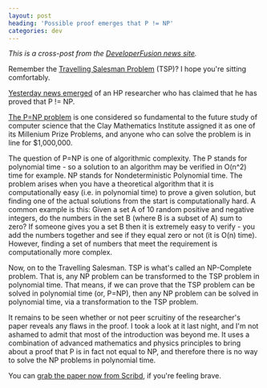 ```yaml
---
layout: post
heading: 'Possible proof emerges that P != NP'
categories: dev
---
```


*This is a cross-post from the [DeveloperFusion news site](http://www.developerfusion.com/news/85190/possible-proof-emerges-that-p-np/).*

Remember the [Travelling Salesman Problem](http://en.wikipedia.org/wiki/Travelling_salesman_problem) (TSP)? I hope you're sitting comfortably.

[Yesterday news emerged](http://gregbaker.ca/blog/2010/08/07/p-n-np/) of an HP researcher who has claimed that he has proved that P != NP.

[The P=NP problem](http://en.wikipedia.org/wiki/P_versus_NP_problem) is one considered so fundamental to the future study of computer science that the Clay Mathematics Institute assigned it as one of its Millenium Prize Problems, and anyone who can solve the problem is in line for $1,000,000.

The question of P=NP is one of algorithmic complexity. The P stands for polynomial time - so a solution to an algorithm may be verified in O(n^2) time for example. NP stands for Nondeterministic Polynomial time. The problem arises when you have a theoretical algorithm that it is computationally easy (i.e. in polynomial time) to prove a given solution, but finding one of the actual solutions from the start is computationally hard. A common example is this: Given a set A of 10 random positive and negative integers, do the numbers in the set B (where B is a subset of A) sum to zero? If someone gives you a set B then it is extremely easy to verify - you add the numbers together and see if they equal zero or not (it is O(n) time). However, finding a set of numbers that meet the requirement is computationally more complex.

Now, on to the Travelling Salesman. TSP is what's called an NP-Complete problem. That is, any NP problem can be transformed to the TSP problem in polynomial time. That means, if we can prove that the TSP problem can be solved in polynomial time (or, P=NP), then any NP problem can be solved in polynomial time, via a transformation to the TSP problem.

It remains to be seen whether or not peer scruitiny of the researcher's paper reveals any flaws in the proof. I took a look at it last night, and I'm not ashamed to admit that most of the introduction was beyond me. It uses a combination of advanced mathematics and physics principles to bring about a proof that P is in fact not equal to NP, and therefore there is no way to solve the NP problems in polynomial time.

You can [grab the paper now from Scribd](http://www.scribd.com/doc/35539144/pnp12pt), if you're feeling brave.